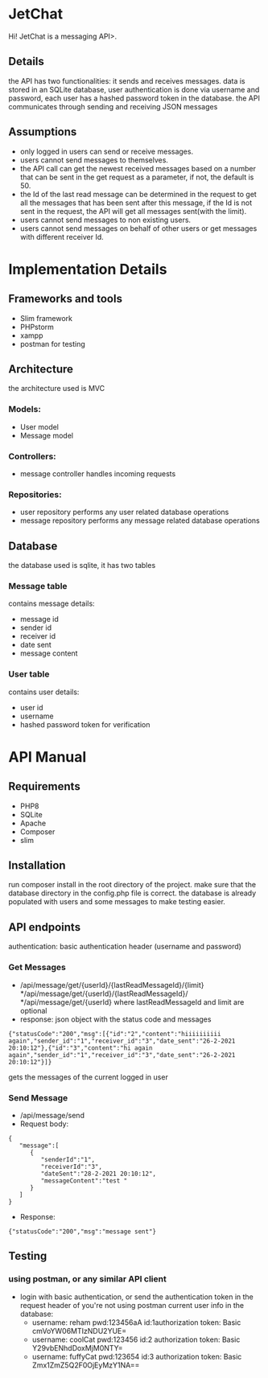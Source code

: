 # JetChat

Hi!
JetChat is a messaging API>.
## Details
the API has two functionalities:
it sends and receives messages.
data is stored in an SQLite database,
user authentication is done via username and password, each user has a hashed password token in the database.
the API communicates through sending and receiving JSON messages
 
## Assumptions
* only logged in users can send or receive messages.
* users cannot send messages to themselves.
* the API call can get the newest received messages based on a number that can be sent in the get request as a parameter, if not, the default is 50.
* the Id of the last read message can be determined in the request to get all the messages that has been sent after this message, if the Id is not sent in the request, the API will get all messages sent(with the limit).
* users cannot send messages to non existing users.
* users cannot send messages on behalf of other users or get messages with different receiver Id.
 

# Implementation Details

## Frameworks and tools
* Slim framework
* PHPstorm
* xampp
* postman for testing

## Architecture
the architecture used is MVC
### Models: 
* User model
* Message model
### Controllers:
* message controller
handles incoming requests
### Repositories:
* user repository
performs any user related database operations
* message repository
performs any message related database operations

## Database
the database used is sqlite, it has two tables
### Message table
contains message details:
* message id
* sender id
* receiver id
* date sent
* message content
### User table
contains user details:
* user id
* username
* hashed password token for verification

# API Manual 
## Requirements 
* PHP8
* SQLite
* Apache
* Composer
* slim
## Installation
run composer install in the root directory of the project.
make sure that the database directory in the config.php file is correct.
the database is already populated with users and some messages to make testing easier.
## API endpoints
authentication: basic authentication header (username and password)
### Get Messages
* /api/message/get/{userId}/{lastReadMessageId}/{limit}
*/api/message/get/{userId}/{lastReadMessageId}/
*/api/message/get/{userId}
where lastReadMessageId and limit are optional
* response: json object with the status code and messages
~~~
{"statusCode":"200","msg":[{"id":"2","content":"hiiiiiiiiii
again","sender_id":"1","receiver_id":"3","date_sent":"26-2-2021 20:10:12"},{"id":"3","content":"hi again
again","sender_id":"1","receiver_id":"3","date_sent":"26-2-2021 20:10:12"}]}
~~~
gets the messages of the current logged in user
### Send Message
* /api/message/send
* Request body:
~~~
{
   "message":[
      {
         "senderId":"1",
         "receiverId":"3",
         "dateSent":"28-2-2021 20:10:12",
         "messageContent":"test "
      }
   ]
}
~~~
* Response:
~~~
{"statusCode":"200","msg":"message sent"}
~~~

## Testing
### using postman, or any similar API client
* login with basic authentication, or send the authentication token in the request header of you're not using postman
current user info in the database:
  * username: reham pwd:123456aA id:1authorization token:  Basic cmVoYW06MTIzNDU2YUE=
  * username: coolCat pwd:123456 id:2 authorization token: Basic Y29vbENhdDoxMjM0NTY=
  * username: fuffyCat pwd:123654 id:3 authorization token: Basic Zmx1ZmZ5Q2F0OjEyMzY1NA==





